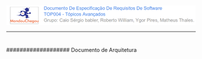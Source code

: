 ![](/assets/logo_mandou_chegou.png)

---

# 

# 

# 

# 

################### Documento de Arquitetura

# 



